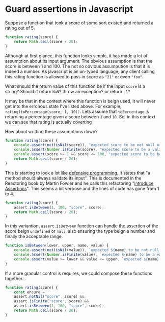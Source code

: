 # Guard assertions in Javascript

Suppose a function that took a score of some sort existed and returned a rating out of 5.

```javascript
function rating(score) {
	return Math.ceil(score / 20);
}
```

Although at first glance, this function looks simple, it has made a lot of assumption about its input argument. The obvious assumption is that the score is between 1 and 100.  The not so obvious assumpution is that it is indeed a number. As javascript is an un-typed language, any client calling this rating function is allowed to pass in score as `"21"` or even `"foo"`.

What should the return value of this function be if the input `score` is a string? Should it return `NaN`? throw an exception? or return `-1`? 

It may be that in the context where this function is beign used, it will never get into the erronous state I've listed above. For example, `rating(toPercentage(score, 1, 10))`. Lets assume that `toPercentage` is returning a percentage given a score between `1` and `10`. So, in this context we can see that rating is actually coverting

How about writting these assumptions down?

```javascript
function rating(score) {
	console.assert(not(isNil(score)), "expected score to be not null or undefined");
	console.assert(Number.isFinite(score), "expected score to be a valid number");
	console.assert(score >= 1 && score <= 100, "expected score to be between 1 and 100");
	return Math.ceil(score / 20);
}
```

This is starting to look a lot like [defensive programming](https://en.wikipedia.org/wiki/Defensive_programming). It states that "a method should always validate its input". This is documented in the Reactoring book by Martin Fowler and he calls this refactoring "[Introduce Assertions](https://refactoring.com/catalog/introduceAssertion.html)". This seems a bit verbose and the lines of code has gone from 1 to 4.

```javascript
function rating(score) {
	assert.isBetween(1, 100, "score", score);
	return Math.ceil(score / 20);
}
```

In this variantion, `assert.isBetween` function can handle the assertion of the score beign `undefined` or `null`, also ensuring the type beign a number and finally the acceptable range. 

```javascript
function isBetween(lower, upper, name, value) {
	console.assert(not(isNil(value)), `expected ${name} to be not null or undefined`);
	console.assert(Number.isFinite(value), `expected ${name} to be a valid number, but was ${value}.`);
	console.assert(value >= lower && value <= upper, `expected ${name} to be between ${lower} and ${upper}.`);
}
```

If a more granular control is requires, we could compose these functions together...

```javascript
function rating(score) {
	const ensure = 
	assert.notNil("score", score) && 
	assert.isFinite("score", score) &&
	assert.isBetween(1, 100, "score", score);
	return Math.ceil(score / 20);
}
```
<!--stackedit_data:
eyJoaXN0b3J5IjpbLTU4MDM0OTkxNSwxMDQ1OTk0MjYyLC0xNT
AyNDA5OTM2LDg0NzcyNTksLTI2Mzk1MzQ2OV19
-->